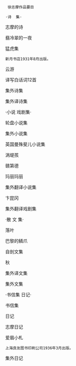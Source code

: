      徐志摩作品要目 

    ·诗  集·

   志摩的诗

   翡冷翠的一夜

   猛虎集

    新月书店1931年8月出版。

   云游

   译写白话词12首

   集外诗集

   集外译诗集 

   ·小说 戏剧集·

   轮盘小说集

   集外小说集

   英国曼殊斐儿小说集

   涡堤孩

   赣第德

   玛丽玛丽

   集外翻译小说集

   卞昆冈

   集外翻译戏剧集 

   ·散 文 集·

   落叶

   巴黎的鳞爪

   自剖文集

   秋

   集外译文集

   集外文集 

   ·书信集 日记·

   书信集

   日记

   志摩日记

   爱眉小札

    上海良友图书印刷公司1936年3月出版。

   集外日记

